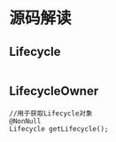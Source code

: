 # 源码解读

## Lifecycle
```

```

## LifecycleOwner
```
//用于获取Lifecycle对象
@NonNull
Lifecycle getLifecycle();
```


